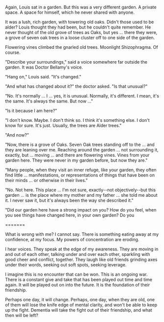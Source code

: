 Again, Louis sat in a garden. But this was a very different garden. A private space. A space for himself, which he never shared with anyone. 

It was a lush, rich garden, with towering old oaks. Didn't those used to be alder? Louis thought they had been, but he couldn't quite remember. He never thought of the old grove of trees as Oaks, but yes ... there they were, a grove of seven oak trees in a loose cluster off to one side of the garden. 

Flowering vines climbed the gnarled old trees. Moonlight Shizophragma. Of course.

"Describe your surroundings," said a voice somewhere far outside the garden. It was Doctor Bellamy's voice.

"Hang on," Louis said. "It's changed."

"And what has changed about it?" the doctor asked. "Is that unusual?"

"No. It's normally ... I ... yes, it is unusual. Normally, it's different. I mean, it's the same. It's always the same. But now ..."

"Is it because I am here?"

"I don't know. Maybe. I don't think so. I think it's something else. I don't know for sure. It's just. Usually, the trees are Alder trees."

"And now?"

"Now, there is a grove of Oaks. Seven Oak trees standing off to the ... and they are leaning over me. Reaching around the garden ... not surrounding it, exactly, but ... moving  ... and there are flowering vines. Vines from your garden here. They were never in my garden before, but now they are."

"Many people, when they visit an inner refuge, like your garden, they often find little ... manifestations, or representations of things that have been on their minds ... or otherwise in their lives."

"No. Not here. This place ... I'm not sure, exactly--not objectively--but this garden ... is the place where my mother and my father ... she told me about it. I never saw it, but it's always been the way she described it."

"Did our garden here have a strong impact on you? How do you feel, when you see things have changed here, in your own garden? Do you 


=======


What is wrong with me? I cannot say. There is something eating away at my confidence, at my focus. My powers of concentration are eroding. 

I hear voices. They speak at the edge of my awareness. They are moving in and out of each other, talking under and over each other, sparkling with good cheer and conflict, together. They laugh like old friends grinding axes under their words, seeking out soft spots, seeking leverage.

I imagine this is no encounter that can be won. This is an ongoing war. There is a constant give and take that has been played out time and time again. It will be played out on into the future. It is the foundation of their friendship. 

Perhaps one day, it will change. Perhaps, one day, when they are old, one of them will lose the knife edge of mental clarity, and won't be able to keep up the fight. Dementia will take the fight out of their friendship, and what then will be left? 

